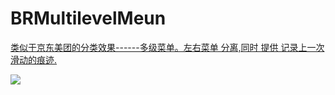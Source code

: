 
BRMultilevelMeun
===================

<u>类似于京东美团的分类效果------多级菜单。左右菜单 分离,同时 提供 记录上一次滑动的痕迹.<u><br>


<img src="http://77g6dx.com1.z0.glb.clouddn.com/Menu.gif" />
